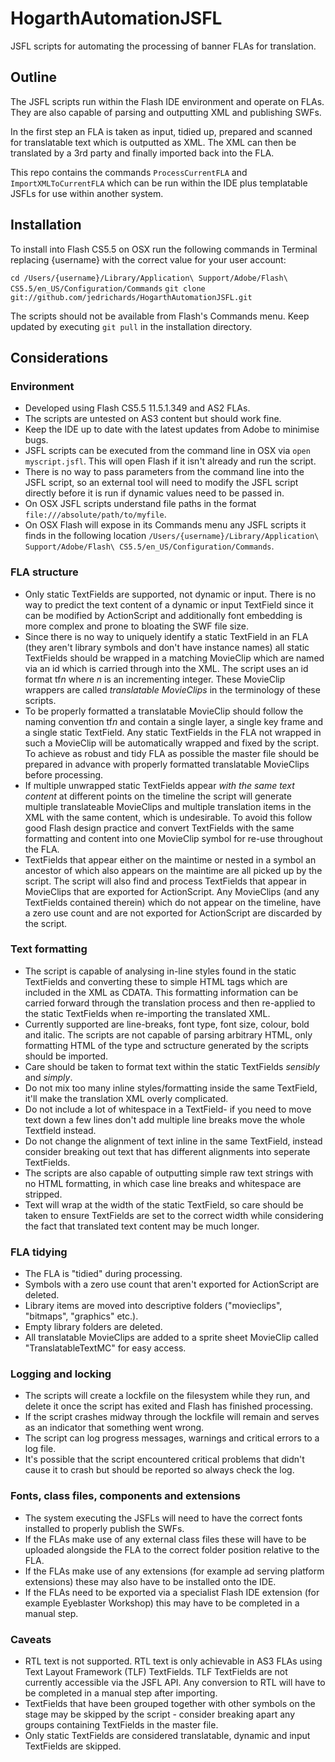 # HogarthAutomationJSFL

JSFL scripts for automating the processing of banner FLAs for translation.

## Outline

The JSFL scripts run within the Flash IDE environment and operate on FLAs. They are also capable of parsing and outputting XML and publishing SWFs.

In the first step an FLA is taken as input, tidied up, prepared and scanned for translatable text which is outputted as XML. The XML can then be translated by a 3rd party and finally imported back into the FLA.

This repo contains the commands `ProcessCurrentFLA` and `ImportXMLToCurrentFLA` which can be run within the IDE plus templatable JSFLs for use within another system.

## Installation

To install into Flash CS5.5 on OSX run the following commands in Terminal replacing {username} with the correct value for your user account:


`cd /Users/{username}/Library/Application\ Support/Adobe/Flash\ CS5.5/en_US/Configuration/Commands`
`git clone git://github.com/jedrichards/HogarthAutomationJSFL.git`

The scripts should not be available from Flash's Commands menu. Keep updated by executing `git pull` in the installation directory.

## Considerations

### Environment

- Developed using Flash CS5.5 11.5.1.349 and AS2 FLAs.
- The scripts are untested on AS3 content but should work fine.
- Keep the IDE up to date with the latest updates from Adobe to minimise bugs.
- JSFL scripts can be executed from the command line in OSX via `open myscript.jsfl`. This will open Flash if it isn't already and run the script.
- There is no way to pass parameters from the command line into the JSFL script, so an external tool will need to modify the JSFL script directly before it is run if dynamic values need to be passed in.
- On OSX JSFL scripts understand file paths in the format `file:///absolute/path/to/myfile`.
- On OSX Flash will expose in its Commands menu any JSFL scripts it finds in the following location `/Users/{username}/Library/Application\ Support/Adobe/Flash\ CS5.5/en_US/Configuration/Commands`.

### FLA structure

- Only static TextFields are supported, not dynamic or input. There is no way to predict the text content of a dynamic or input TextField since it can be modified by ActionScript and additionally font embedding is more complex and prone to bloating the SWF file size.
- Since there is no way to uniquely identify a static TextField in an FLA (they aren't library symbols and don't have instance names) all static TextFields should be wrapped in a matching MovieClip which are named via an id which is carried through into the XML. The script uses an id format tf*n* where *n* is an incrementing integer. These MovieClip wrappers are called *translatable MovieClips* in the terminology of these scripts.
- To be properly formatted a translatable MovieClip should follow the naming convention tf*n* and contain a single layer, a single key frame and a single static TextField. Any static TextFields in the FLA not wrapped in such a MovieClip will be automatically wrapped and fixed by the script. To achieve as robust and tidy FLA as possible the master file should be prepared in advance with properly formatted translatable MovieClips before processing.
- If multiple unwrapped static TextFields appear *with the same text content* at different points on the timeline the script will generate multiple translateable MovieClips and multiple translation items in the XML with the same content, which is undesirable. To avoid this follow good Flash design practice and convert TextFields with the same formatting and content into one MovieClip symbol for re-use throughout the FLA.
- TextFields that appear either on the maintime or nested in a symbol an ancestor of which also appears on the maintime are all picked up by the script. The script will also find and process TextFields that appear in MovieClips that are exported for ActionScript. Any MovieClips (and any TextFields contained therein) which do not appear on the timeline, have a zero use count and are not exported for ActionScript are discarded by the script.

### Text formatting

- The script is capable of analysing in-line styles found in the static TextFields and converting these to simple HTML tags which are included in the XML as CDATA. This formatting information can be carried forward through the translation process and then re-applied to the static TextFields when re-importing the translated XML.
- Currently supported are line-breaks, font type, font size, colour, bold and italic. The scripts are not capable of parsing arbitrary HTML, only formatting HTML of the type and sctructure generated by the scripts should be imported.
- Care should be taken to format text within the static TextFields *sensibly* and *simply*.
- Do not mix too many inline styles/formatting inside the same TextField, it'll make the translation XML overly complicated.
- Do not include a lot of whitespace in a TextField- if you need to move text down a few lines don't add multiple line breaks move the whole Textfield instead.
- Do not change the alignment of text inline in the same TextField, instead consider breaking out text that has different alignments into seperate TextFields.
- The scripts are also capable of outputting simple raw text strings with no HTML formatting, in which case line breaks and whitespace are stripped.
- Text will wrap at the width of the static TextField, so care should be taken to ensure TextFields are set to the correct width while considering the fact that translated text content may be much longer.

### FLA tidying

- The FLA is "tidied" during processing.
- Symbols with a zero use count that aren't exported for ActionScript are deleted.
- Library items are moved into descriptive folders ("movieclips", "bitmaps", "graphics" etc.).
- Empty library folders are deleted.
- All translatable MovieClips are added to a sprite sheet MovieClip called "TranslatableTextMC" for easy access.

### Logging and locking

- The scripts will create a lockfile on the filesystem while they run, and delete it once the script has exited and Flash has finished processing.
- If the script crashes midway through the lockfile will remain and serves as an indicator that something went wrong.
- The script can log progress messages, warnings and critical errors to a log file.
- It's possible that the script encountered critical problems that didn't cause it to crash but should be reported so always check the log.

### Fonts, class files, components and extensions

- The system executing the JSFLs will need to have the correct fonts installed to properly publish the SWFs.
- If the FLAs make use of any external class files these will have to be uploaded alongside the FLA to the correct folder position relative to the FLA.
- If the FLAs make use of any extensions (for example ad serving platform extensions) these may also have to be installed onto the IDE.
- If the FLAs need to be exported via a specialist Flash IDE extension (for example Eyeblaster Workshop) this may have to be completed in a manual step.

### Caveats

- RTL text is not supported. RTL text is only achievable in AS3 FLAs using Text Layout Framework (TLF) TextFields. TLF TextFields are not currently accessible via the JSFL API. Any conversion to RTL will have to be completed in a manual step after importing.
- TextFields that have been grouped together with other symbols on the stage may be skipped by the script - consider breaking apart any groups containing TextFields in the master file.
- Only static TextFields are considered translatable, dynamic and input TextFields are skipped.